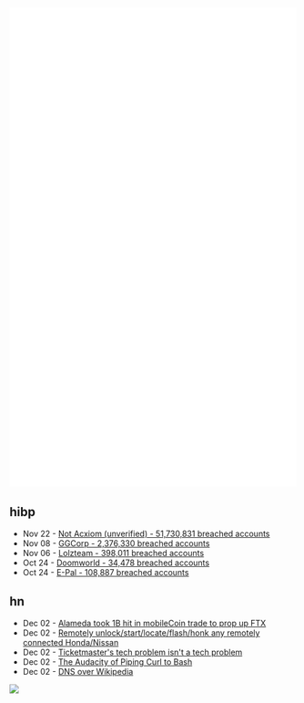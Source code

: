![Metrics](https://raw.githubusercontent.com/phixion/phixion/master/metrics.svg)

## hibp

<!--
for https://github.com/phixion/phixion/blob/main/.github/workflows/feeds.yml
-->
<!--START_SECTION:haveibeenpwnd-->
- Nov 22 - [Not Acxiom (unverified) - 51,730,831 breached accounts](https://haveibeenpwned.com/PwnedWebsites#NotAcxiom)
- Nov 08 - [GGCorp - 2,376,330 breached accounts](https://haveibeenpwned.com/PwnedWebsites#GGCorp)
- Nov 06 - [Lolzteam - 398,011 breached accounts](https://haveibeenpwned.com/PwnedWebsites#Lolzteam)
- Oct 24 - [Doomworld - 34,478 breached accounts](https://haveibeenpwned.com/PwnedWebsites#Doomworld)
- Oct 24 - [E-Pal - 108,887 breached accounts](https://haveibeenpwned.com/PwnedWebsites#EPal)
<!--END_SECTION:haveibeenpwnd-->

## hn

<!--
for https://github.com/phixion/phixion/blob/main/.github/workflows/feeds.yml
-->
<!--START_SECTION:hn-->
- Dec 02 - [Alameda took 1B hit in mobileCoin trade to prop up FTX](https://www.ft.com/content/5e9dc424-aef4-4981-a4d7-e3c40e1e6085)
- Dec 02 - [Remotely unlock/start/locate/flash/honk any remotely connected Honda/Nissan](https://twitter.com/samwcyo/status/1597792097175674880)
- Dec 02 - [Ticketmaster's tech problem isn't a tech problem](https://mattstoller.substack.com/p/dont-make-taylor-swift-fans-angry)
- Dec 02 - [The Audacity of Piping Curl to Bash](https://yotam.net/posts/the-audacity-of-piping-curl-to-bash/)
- Dec 02 - [DNS over Wikipedia](https://github.com/aaronjanse/dns-over-wikipedia)
<!--END_SECTION:hn-->

<!--
for https://yhype.me
-->
![](https://hit.yhype.me/github/profile?user_id=13013670)

